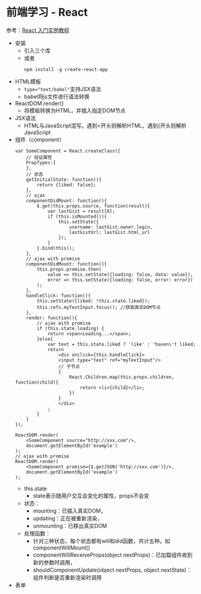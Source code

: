 # 前端学习 - React

参考：[React 入门实例教程](http://www.ruanyifeng.com/blog/2015/03/react.html)

- 安装
    - 引入三个库
    - 或者
        ```
        npm install -g create-react-app
        ```
- HTML模板
    - `type="text/babel"`支持JSX语法
    - babel将js文件进行语法转换
- ReactDOM.render()
    - 将模板转换为HTML，并插入指定DOM节点
- JSX语法
    - HTML与JavaScript混写。遇到<开头则解析HTML，遇到{开头则解析JavaScript
- 组件（component）
    ```
    var SomeComponent = React.createClass({
        // 验证属性
        PropTypes:{
        },
        // 状态
        getInitialState: function(){
            return {liked: false};
        },
        // ajax
        componentDidMount: function(){
            $.get(this.props.source, function(result){
                var lastGist = result[0];
                if (this.isMounted()){
                    this.setState({
                        username: lastGist.owner.login,
                        lastGistUrl: lastGist.html_url
                    });
                }
            }.bind(this));
        },
        // ajax with promise
        componentDidMount: function(){
            this.props.promise.then(
                value => this.setState({loading: false, data: value}),
                error => this.setState({loading: false, error: error})
            );
        },
        handleClick: function(){
            this.setState({liked: !this.state.liked});
            this.refs.myTextInput.focus(); //获取真实DOM节点
        },
        render: function(){
            // ajax with promise
            if (this.state.loading) {
                return <span>Loading...</span>;
            }else{
                var text = this.state.liked ? 'like' : 'haven\'t liked;
                return
                    <div onclick={this.handleClick}>
                    <input type="text" ref="myTextInput"/>
                    // 子节点
                    {
                        React.Children.map(this.props.children, function(child){
                            return <li>{child}</li>;
                        })
                    }
                    </div>
                ;
            }
        }
    });
    
    ReactDOM.render(
        <SomeComponent source="http://xxx.com"/>,
        document.getElementById('example')
    );
    // ajax with promise
    ReactDOM.render(
        <SomeComponent promise={$.getJSON('http://xxx.com')}/>,
        document.getElementById('example')
    );
    ```
    - this.state
        - state表示随用户交互会变化的属性，props不会变
    - 状态：
        - mounting：已插入真实DOM，
        - updating：正在被重新渲染，
        - unmounting：已移出真实DOM
    - 处理函数：
        - 针对三种状态，每个状态都有will和did函数，共计五种。如componentWillMount()
        - componentWillReceiveProps(object nextProps)：已加载组件收到新的参数时调用，
        - shouldComponentUpdate(object nextProps, object nextState)：组件判断是否重新渲染时调用
- 表单